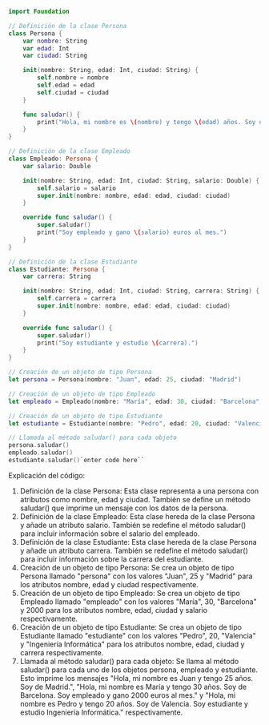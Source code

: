 ```swift
import Foundation

// Definición de la clase Persona
class Persona {
    var nombre: String
    var edad: Int
    var ciudad: String

    init(nombre: String, edad: Int, ciudad: String) {
        self.nombre = nombre
        self.edad = edad
        self.ciudad = ciudad
    }

    func saludar() {
        print("Hola, mi nombre es \(nombre) y tengo \(edad) años. Soy de \(ciudad).")
    }
}

// Definición de la clase Empleado
class Empleado: Persona {
    var salario: Double

    init(nombre: String, edad: Int, ciudad: String, salario: Double) {
        self.salario = salario
        super.init(nombre: nombre, edad: edad, ciudad: ciudad)
    }

    override func saludar() {
        super.saludar()
        print("Soy empleado y gano \(salario) euros al mes.")
    }
}

// Definición de la clase Estudiante
class Estudiante: Persona {
    var carrera: String

    init(nombre: String, edad: Int, ciudad: String, carrera: String) {
        self.carrera = carrera
        super.init(nombre: nombre, edad: edad, ciudad: ciudad)
    }

    override func saludar() {
        super.saludar()
        print("Soy estudiante y estudio \(carrera).")
    }
}

// Creación de un objeto de tipo Persona
let persona = Persona(nombre: "Juan", edad: 25, ciudad: "Madrid")

// Creación de un objeto de tipo Empleado
let empleado = Empleado(nombre: "María", edad: 30, ciudad: "Barcelona", salario: 2000)

// Creación de un objeto de tipo Estudiante
let estudiante = Estudiante(nombre: "Pedro", edad: 20, ciudad: "Valencia", carrera: "Ingeniería Informática")

// Llamada al método saludar() para cada objeto
persona.saludar()
empleado.saludar()
estudiante.saludar()`enter code here``

```

Explicación del código:

1. Definición de la clase Persona: Esta clase representa a una persona con atributos como nombre, edad y ciudad. También se define un método saludar() que imprime un mensaje con los datos de la persona.
2. Definición de la clase Empleado: Esta clase hereda de la clase Persona y añade un atributo salario. También se redefine el método saludar() para incluir información sobre el salario del empleado.
3. Definición de la clase Estudiante: Esta clase hereda de la clase Persona y añade un atributo carrera. También se redefine el método saludar() para incluir información sobre la carrera del estudiante.
4. Creación de un objeto de tipo Persona: Se crea un objeto de tipo Persona llamado "persona" con los valores "Juan", 25 y "Madrid" para los atributos nombre, edad y ciudad respectivamente.
5. Creación de un objeto de tipo Empleado: Se crea un objeto de tipo Empleado llamado "empleado" con los valores "María", 30, "Barcelona" y 2000 para los atributos nombre, edad, ciudad y salario respectivamente.
6. Creación de un objeto de tipo Estudiante: Se crea un objeto de tipo Estudiante llamado "estudiante" con los valores "Pedro", 20, "Valencia" y "Ingeniería Informática" para los atributos nombre, edad, ciudad y carrera respectivamente.
7. Llamada al método saludar() para cada objeto: Se llama al método saludar() para cada uno de los objetos persona, empleado y estudiante. Esto imprime los mensajes "Hola, mi nombre es Juan y tengo 25 años. Soy de Madrid.", "Hola, mi nombre es María y tengo 30 años. Soy de Barcelona. Soy empleado y gano 2000 euros al mes." y "Hola, mi nombre es Pedro y tengo 20 años. Soy de Valencia. Soy estudiante y estudio Ingeniería Informática." respectivamente.